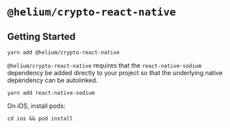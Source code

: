 # `@helium/crypto-react-native`

## Getting Started

```
yarn add @helium/crypto-react-native
```

`@helium/crypto-react-native` requires that the `react-native-sodium` dependency be added directly to your project so that the underlying native dependency can be autolinked.

```
yarn add react-native-sodium
```

On iOS, install pods:

```
cd ios && pod install
```
